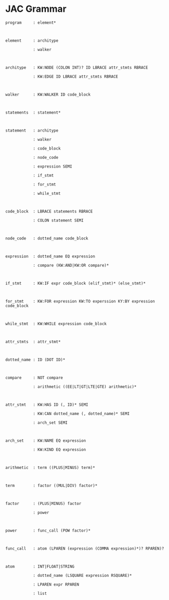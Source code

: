 # JAC Grammar



    program     : element*



    element     : architype

                : walker



    architype   : KW:NODE (COLON INT)? ID LBRACE attr_stmts RBRACE

                : KW:EDGE ID LBRACE attr_stmts RBRACE



    walker      : KW:WALKER ID code_block



    statements  : statement*



    statement   : architype

                : walker

                : code_block

                : node_code

                : expression SEMI

                : if_stmt

                : for_stmt

                : while_stmt



    code_block  : LBRACE statements RBRACE

                : COLON statement SEMI



    node_code   : dotted_name code_block



    expression  : dotted_name EQ expression

                : compare (KW:AND|KW:OR compare)*



    if_stmt     : KW:IF expr code_block (elif_stmt)* (else_stmt)*



    for_stmt    : KW:FOR expression KW:TO experssion KY:BY expression code_block



    while_stmt  : KW:WHILE expression code_block



    attr_stmts  : attr_stmt*



    dotted_name : ID (DOT ID)*



    compare     : NOT compare

                : arithmetic ((EE|LT|GT|LTE|GTE) arithmetic)*



    attr_stmt   : KW:HAS ID (, ID)* SEMI

                : KW:CAN dotted_name (, dotted_name)* SEMI

                : arch_set SEMI



    arch_set    : KW:NAME EQ expression

                : KW:KIND EQ expression



    arithmetic  : term ((PLUS|MINUS) term)*



    term        : factor ((MUL|DIV) factor)*



    factor      : (PLUS|MINUS) factor

                : power



    power       : func_call (POW factor)*



    func_call   : atom (LPAREN (expression (COMMA expression)*)? RPAREN)?



    atom        : INT|FLOAT|STRING

                : dotted_name (LSQUARE expression RSQUARE)*

                : LPAREN expr RPAREN

                : list
